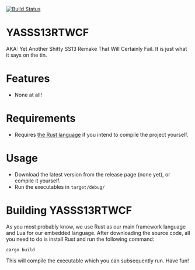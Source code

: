 [![Build Status](https://travis-ci.org/NanotrasenInc/YASSS13RTWCF.svg?branch=master)](https://travis-ci.org/NanotrasenInc/YASSS13RTWCF)

# YASSS13RTWCF

AKA: Yet Another Shitty SS13 Remake That Will Certainly Fail. It is just what it says on the tin.

# Features

- None at all!

# Requirements

- Requires [the Rust language](https://www.rust-lang.org/en-US/downloads.html) if you intend to compile the project yourself. 

# Usage

- Download the latest version from the release page (none yet), or compile it yourself.
- Run the executables in `target/debug/`

# Building YASSS13RTWCF

As you most probably know, we use Rust as our main framework language and Lua for our embedded language.
After downloading the source code, all you need to do is install Rust and run the following command:

`cargo build`

This will compile the executable which you can subsequently run. Have fun!
